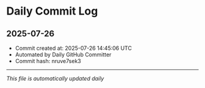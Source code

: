 # Daily Commit Log

## 2025-07-26

- Commit created at: 2025-07-26 14:45:06 UTC
- Automated by Daily GitHub Committer
- Commit hash: nruve7sek3

---
*This file is automatically updated daily*